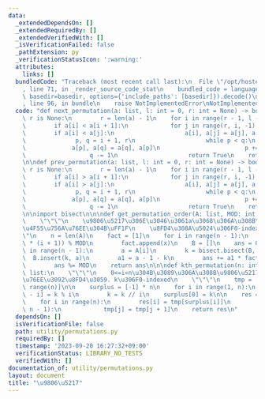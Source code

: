 ```yaml
---
data:
  _extendedDependsOn: []
  _extendedRequiredBy: []
  _extendedVerifiedWith: []
  _isVerificationFailed: false
  _pathExtension: py
  _verificationStatusIcon: ':warning:'
  attributes:
    links: []
  bundledCode: "Traceback (most recent call last):\n  File \"/opt/hostedtoolcache/PyPy/3.10.12/x64/lib/pypy3.10/site-packages/onlinejudge_verify/documentation/build.py\"\
    , line 71, in _render_source_code_stat\n    bundled_code = language.bundle(stat.path,\
    \ basedir=basedir, options={'include_paths': [basedir]}).decode()\n  File \"/opt/hostedtoolcache/PyPy/3.10.12/x64/lib/pypy3.10/site-packages/onlinejudge_verify/languages/python.py\"\
    , line 96, in bundle\n    raise NotImplementedError\nNotImplementedError\n"
  code: "def next_permutation(a: list, l: int = 0, r: int = None) -> bool:\n    if\
    \ r is None:\n        r = len(a) - 1\n    for i in range(r - 1, l - 1, -1):\n\
    \        if a[i] < a[i + 1]:\n            for j in range(r, i, -1):\n        \
    \        if a[i] < a[j]:\n                    a[i], a[j] = a[j], a[i]\n      \
    \              p, q = i + 1, r\n                    while p < q:\n           \
    \             a[p], a[q] = a[q], a[p]\n                        p += 1\n      \
    \                  q -= 1\n                    return True\n    return False\n\
    \n\ndef prev_permutation(a: list, l: int = 0, r: int = None) -> bool:\n    if\
    \ r is None:\n        r = len(a) - 1\n    for i in range(r - 1, l - 1, -1):\n\
    \        if a[i] > a[i + 1]:\n            for j in range(r, i, -1):\n        \
    \        if a[i] > a[j]:\n                    a[i], a[j] = a[j], a[i]\n      \
    \              p, q = i + 1, r\n                    while p < q:\n           \
    \             a[p], a[q] = a[q], a[p]\n                        p += 1\n      \
    \                  q -= 1\n                    return True\n    return False\n\
    \n\nimport bisect\n\n\ndef get_permutation_order(A: list, MOD: int = 10**18):\n\
    \    \"\"\"\n    \u9806\u5217\u306E\u3046\u3061a\u3068\u306A\u308B\u306E\u306F\
    \u4F55\u756A\u76EE\u304B\uFF1F\n    \u8FD4\u308A\u5024\u306F0-indexed\n    \"\"\
    \"\n    n = len(A)\n    fact = [1]\n    for i in range(n - 1):\n        x = (fact[-1]\
    \ * (i + 1)) % MOD\n        fact.append(x)\n    B = []\n    ans = 0\n    for i\
    \ in range(n - 1):\n        a = A[i]\n        k = bisect.bisect(B, a)\n      \
    \  B.insert(k, a)\n        a1 = a - 1 - k\n        ans += a1 * fact[n - 1 - i]\n\
    \        ans %= MOD\n    return ans\n\n\ndef kth_permutation(n: int, k: int) ->\
    \ list:\n    \"\"\"\n    0<=i<n\u304B\u3089\u306A\u308B\u9806\u5217\u306Ek\u756A\
    \u76EE\u3092\u8FD4\u3059. k\u306F0-indexed\n    \"\"\"\n    tmp = [i for i in\
    \ range(n)]\n\n    surplus = [-1] * n\n    for i in range(1, n):\n        surplus[n\
    \ - i] = k % i\n        k = k // i\n    surplus[0] = k\n\n    res = [-1] * n\n\
    \    for i in range(n):\n        res[i] = tmp[surplus[i]]\n        for j in range(surplus[i],\
    \ n - 1):\n            tmp[j] = tmp[j + 1]\n    return res\n"
  dependsOn: []
  isVerificationFile: false
  path: utility/permutations.py
  requiredBy: []
  timestamp: '2023-09-20 16:27:32+09:00'
  verificationStatus: LIBRARY_NO_TESTS
  verifiedWith: []
documentation_of: utility/permutations.py
layout: document
title: "\u9806\u5217"
---
```



